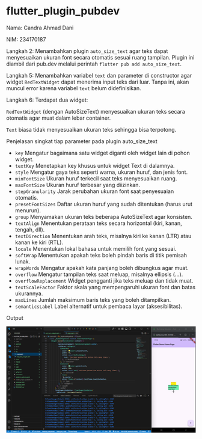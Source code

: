 # flutter_plugin_pubdev

Nama: Candra Ahmad Dani 

NIM: 234170187

Langkah 2:
Menambahkan plugin `auto_size_text` agar teks dapat menyesuaikan ukuran font secara otomatis sesuai ruang tampilan. Plugin ini diambil dari pub.dev melalui perintah `flutter pub add auto_size_text`.

Langkah 5:
Menambahkan variabel `text` dan parameter di constructor agar widget `RedTextWidget` dapat menerima input teks dari luar. Tanpa ini, akan muncul error karena variabel `text` belum didefinisikan.

Langkah 6:
Terdapat dua widget:

`RedTextWidget` (dengan AutoSizeText) menyesuaikan ukuran teks secara otomatis agar muat dalam lebar container.

`Text` biasa tidak menyesuaikan ukuran teks sehingga bisa terpotong.

Penjelasan singkat tiap parameter pada plugin auto_size_text
* `key` Mengatur bagaimana satu widget diganti oleh widget lain di pohon widget.
* `textKey` Menetapkan key khusus untuk widget Text di dalamnya.
* `style` Mengatur gaya teks seperti warna, ukuran huruf, dan jenis font.
* `minFontSize` Ukuran huruf terkecil saat teks menyesuaikan ruang.
* `maxFontSize` Ukuran huruf terbesar yang diizinkan.
* `stepGranularity` Jarak perubahan ukuran font saat penyesuaian otomatis.
* `presetFontSizes` Daftar ukuran huruf yang sudah ditentukan (harus urut menurun).
* `group` Menyamakan ukuran teks beberapa AutoSizeText agar konsisten.
* `textAlign` Menentukan perataan teks secara horizontal (kiri, kanan, tengah, dll).
* `textDirection` Menentukan arah teks, misalnya kiri ke kanan (LTR) atau kanan ke kiri (RTL).
* `locale` Menentukan lokal bahasa untuk memilih font yang sesuai.
* `softWrap` Menentukan apakah teks boleh pindah baris di titik pemisah lunak.
* `wrapWords` Mengatur apakah kata panjang boleh dibungkus agar muat.
* `overflow` Mengatur tampilan teks saat meluap, misalnya ellipsis (...).
* `overflowReplacement` Widget pengganti jika teks meluap dan tidak muat.
* `textScaleFactor` Faktor skala yang mempengaruhi ukuran font dan batas ukurannya.
* `maxLines` Jumlah maksimum baris teks yang boleh ditampilkan.
* `semanticsLabel` Label alternatif untuk pembaca layar (aksesibilitas).

Output 

![Output](images/1.png)